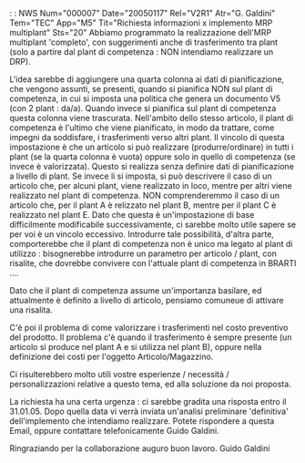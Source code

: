  :  : NWS Num="000007" Date="20050117" Rel="V2R1" Atr="G. Galdini" Tem="TEC" App="M5" Tit="Richiesta informazioni x implemento MRP multiplant" Sts="20"
Abbiamo programmato la realizzazione dell'MRP multiplant 'completo', con suggerimenti anche di trasferimento tra plant (solo a partire dal plant di competenza :  NON intendiamo realizzare un DRP).

L'idea sarebbe di aggiungere una quarta colonna ai dati di pianificazione, che vengono assunti, se presenti, quando si pianifica NON sul plant di competenza, in cui si imposta una politica che genera un documento V5 (con 2 plant :  da/a).
Quando invece si pianifica sul plant di competenza questa colonna viene trascurata.
Nell'ambito dello stesso articolo, il plant di competenza è l'ultimo che viene pianificato, in modo
da trattare, come impegni da soddisfare, i trasferimenti verso altri plant.
Il vincolo di questa impostazione è che un articolo si può realizzare (produrre/ordinare) in tutti i
plant (se la quarta colonna è vuota) oppure solo in quello di competenza (se invece è valorizzata).
Questo si realizza senza definire dati di pianificazione a livello di plant. Se invece li si imposta, si può descrivere il caso di un articolo che, per alcuni plant, viene realizzato in loco,
mentre per altri viene realizzato nel plant di competenza.
NON comprenderemmo il caso di un articolo che, per il plant A è relizzato nel plant B, mentre per il plant C è realizzato nel plant E.
Dato che questa è un'impostazione di base difficilmente modificabile successivamente, ci sarebbe molto utile sapere se per voi è un vincolo eccessivo. Introdurre tale possibilità, d'altra parte, comporterebbe che il plant di competenza non è unico ma legato al plant di utilizzo :  bisognerebbe introdurre un parametro per articolo / plant, con risalite, che dovrebbe convivere con l'attuale plant di competenza in BRARTI ....

Dato che il plant di competenza assume un'importanza basilare, ed attualmente è definito a livello
di articolo, pensiamo comuneue di attivare una risalita.

C'è poi il problema di come valorizzare i trasferimenti nel costo preventivo del prodotto.
Il problema c'è quando il trasferimento è sempre presente (un articolo si produce nel plant A e si
utilizza nel plant B), oppure nella definizione dei costi per l'oggetto Articolo/Magazzino.

Ci risulterebbero molto utili vostre esperienze / necessità / personalizzazioni relative a questo tema, ed alla soluzione da noi proposta.

La richiesta ha una certa urgenza :  ci sarebbe gradita una risposta entro il 31.01.05.
Dopo quella data vi verrà inviata un'analisi preliminare 'definitiva' dell'implemento che intendiamo realizzare.
Potete rispondere a questa Email, oppure contattare telefonicamente Guido Galdini.

Ringraziando per la collaborazione auguro buon lavoro.
Guido Galdini
